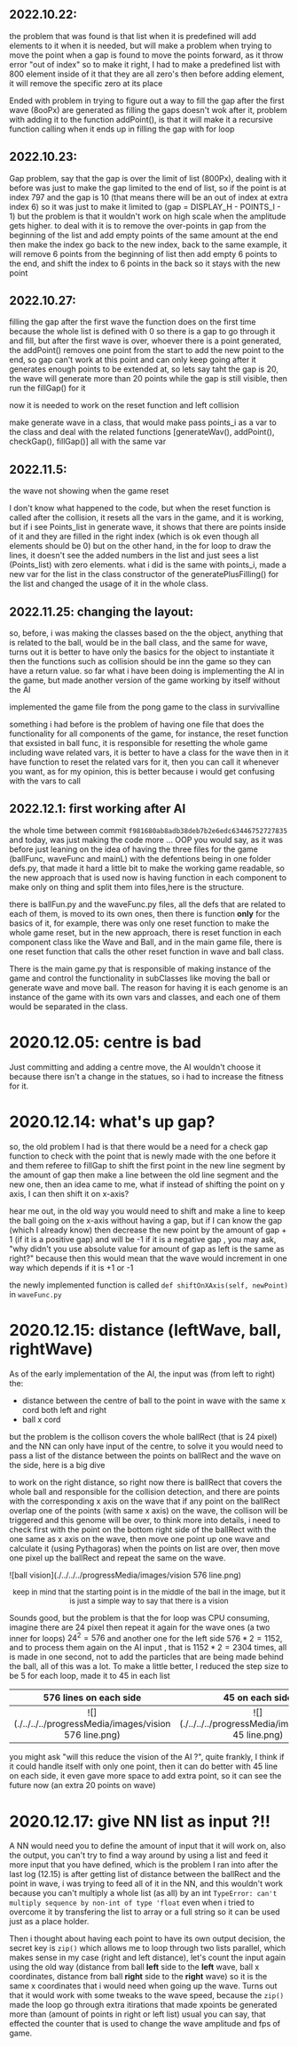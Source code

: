 ## 2022.10.22:

 the problem that was found is that list when it is predefined will add elements to it when it is needed, but will make a problem when trying to move the point when a gap is found to move the points forward, as it throw error "out of index" so to make it right, I had to make a predefined list with 800 element inside of it that they are all zero's then before adding element, it will remove the specific zero at its place

Ended with problem in trying to figure out a way to fill the gap after the first wave (8ooPx) are generated as filling the gaps doesn't wok after it, problem with adding it to the function addPoint(), is that it will make it a recursive function calling when it ends up in filling the gap with for loop

## 2022.10.23:

Gap problem, say that the gap is over the limit of list (800Px), dealing with it before was just to make the gap limited to the end of list, so if the point is at index 797 and the gap is 10 (that means there will be an out of index at extra index 6) so it was just to make it limited to  (gap = DISPLAY_H - POINTS_I - 1) but the problem is that it wouldn't work on high scale when the amplitude gets higher.
to deal with it is to remove the over-points in gap from the beginning of the list and add empty points of the same amount at the end then make the index go back to the new index, back to the same example,
 it will remove 6 points from the beginning of list then add empty 6 points to the end, and shift the index to 6 points in the back so it stays with the new point

## 2022.10.27: 

filling the gap after the first wave
the function does on the first time because the whole list is defined with 0 so there is a gap to go through it and fill, but after the first wave is over, whoever there is a point generated, the addPoint() removes one point from the start to add the new point to the end, so gap can't work at this point and can only keep going after it generates enough points to be extended at, so lets say taht the gap is 20, the wave will generate more than 20 points while the gap is still visible, then run the fillGap() for it

now it is needed to work on the reset function and left collision

make generate wave in a class, that would make pass points_i as a var to the class and deal with the related functions [generateWav(), addPoint(), checkGap(), fillGap()] all with the same var

## 2022.11.5:

the wave not showing when the game reset

I don't know what happened to the code, but when the reset function is called after the collision, it resets all the vars in the game, and it is working, but if i see Points_list in generate wave, it shows that there are points inside of it and they are filled in the right index (which is ok even though all elements should be 0) but on the other hand, in the for loop to draw the lines, it doesn't see the added numbers in the list and just sees a list (Points_list) with zero elements.
what i did is the same with points_i, made a new var for the list in the class constructor of the generatePlusFilling() for the list and changed the usage of it in the whole class.

## 2022.11.25: changing the layout:

so, before, i was making the classes based on the the object, anything that is related to the ball, would be in the ball class, and the same for wave, turns out it is better to have only the basics for the object to instantiate it then the functions such as collision should be inn the game so they can have a return value. so far what i have been doing is implementing the AI in the game, but made another version of the game working by itself without the AI

implemented the game file from the pong game to the class in survivalline

something i had before is the problem of having one file that does the functionality for all components of the game, for instance, the reset function that exsisted in ball func, it is responsible for resetting the whole game including wave related vars, it is better to have a class for the wave then in it have function to reset the related vars for it, then you can call it whenever you want, as for my opinion, this is better because i would get confusing with the vars to call

## 2022.12.1: first working after AI

the whole time between commit `f981680ab8adb38deb7b2e6edc63446752727835` and today, was just making the code more ... OOP you would say, as it was before just leaning on the idea of having the three files for the game (ballFunc, waveFunc and mainL) with the defentions being in one folder defs.py, that made it hard a little bit to make the working game readable, so the new approach that is used now is having function in each component to make only on thing and split them into files,here is the structure.

there is ballFun.py and the waveFunc.py files, all the defs that are related to each of them, is moved to its own ones, then there is function **only** for the basics of it, for example, there was only one reset function to make the whole game reset, but in the new approach, there is reset function in each component class like the Wave and Ball, and in the main game file, there is one reset function that calls the other reset function in wave and ball class.

There is the main game.py that is responsible of making instance of the game and control the functionality in subClasses like moving the ball or generate wave and move ball. The reason for having it is each genome is an instance of the game with its own vars and classes, and each one of them would be separated in the class.

# 2020.12.05: centre is bad

Just committing and adding a centre move, the AI wouldn't choose it because there isn't a change in the statues, so i had to increase the fitness for it.

# 2020.12.14: what's up gap?

so, the old problem I had is that there would be a need for a check gap function to check with the point that is newly made with the one before it and them referee to fillGap to shift the first point in the new line segment by the amount of gap then make a line between the old line segment and the new one, then an idea came to me, what if instead of shifting the point on y axis, I can then shift it on x-axis?

hear me out, in the old way you would need to shift and make a line to keep the ball going on the x-axis without having a gap, but if I can know the gap (which I already know) then decrease the new point by the amount of gap + 1 (if it is a positive gap) and will be -1 if it is a negative gap , you may ask, "why didn't you use absolute value for amount of gap as left is the same as right?" because then this would mean that the wave would increment in one way which depends if it is +1 or -1

the newly implemented function is called `def shiftOnXAxis(self, newPoint)` in `waveFunc.py`

# 2020.12.15: distance (leftWave, ball, rightWave)

As of the early implementation of the AI, the input was (from left to right) the:

- distance between the centre of ball to the point in wave with the same x cord both left and right
- ball x cord

but the problem is the collison covers the whole ballRect (that is 24 pixel) and the NN can only have input of the centre, to solve it you would need to pass a list of the distance between the points on ballRect and the wave on the side, here is a big dive

to work on the right distance, so right now there is ballRect that covers the whole ball and responsible for the collision detection, and there are points with the corresponding x axis on the wave that if any point on the ballRect overlap one of the points (with same x axis) on the wave, the collison will be triggered and this genome will be over, to think more into details, i need to check first with the point on the bottom right side of the ballRect with the one same as x axis on the wave, then move one point up one wave and calculate it (using Pythagoras) when the points on list are over, then move one pixel up the ballRect and repeat the same on the wave.

![ball vision](./../../../progressMedia/images/vision 576 line.png)

<p style="text-align:center;font-size:13px">keep in mind that the starting point is in the middle of the ball in the image, but it is just a simple way to say that there is a vision</p>

Sounds good, but the problem is that the for loop was CPU consuming, imagine there are 24 pixel then repeat it again for the wave ones (a two inner for loops) $24^2 = 576$ and another one for the left side $576*2 = 1152$,  and to process them again on the AI input , that is $1152*2 = 2304$ times, all is made in one second, not to add the particles that are being made behind the ball, all of this was a lot. To make a little better, I reduced the step size to be 5 for each loop, made it to 45 in each list

|                  576 lines on each side                  |                     45 on each side                     |
| :------------------------------------------------------: | :-----------------------------------------------------: |
| ![](./../../../progressMedia/images/vision 576 line.png) | ![](./../../../progressMedia/images/vision 45 line.png) |

you might ask "will this reduce the vision of the AI ?", quite frankly, I think if it could handle itself with only one point, then  it can do better with 45 line on each side, it even gave more space to add extra point, so it can see the future now (an extra 20 points on wave)

# 2020.12.17: give NN list as input ?!!

A NN would need you to define the amount of input that it will work on, also the output, you can't try to find a way around by using a list and feed it more input that you have defined, which is the problem I ran into after the last log (12.15) is after getting list of distance between the ballRect and the point in wave, i was trying to feed all of it in the NN, and this wouldn't work because you can't multiply a whole list (as all) by an int `TypeError: can't multiply sequence by non-int of type 'float` even when i tried to overcome it by transfering the list to array or a full string so it can be used just as a place holder.

Then i thought about having each point to have its own output decision, the secret key is `zip()` which allows me to loop through two lists parallel, which makes sense in my case (right and left distance), let's count the input again using the old way (distance from ball **left** side to the **left** wave, ball x coordinates, distance from ball **right** side to the **right** wave) so it is the same x coordinates that i would need when going up the wave.
Turns out that it would work with some tweaks to the wave speed, because the `zip()` made the loop go through extra itirations that made xpoints be generated more than (amount of points in right or left list) usual you can say, that effected the counter that is used to change the wave amplitude and fps of game.

